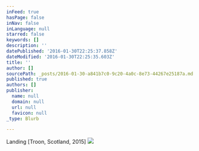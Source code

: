 ```yaml
---
inFeed: true
hasPage: false
inNav: false
inLanguage: null
starred: false
keywords: []
description: ''
datePublished: '2016-01-30T22:25:37.858Z'
dateModified: '2016-01-30T22:25:35.603Z'
title: ''
author: []
sourcePath: _posts/2016-01-30-a841b7c0-9c20-4a0c-8e73-44267e25187a.md
published: true
authors: []
publisher:
  name: null
  domain: null
  url: null
  favicon: null
_type: Blurb

---
```

Landing \[Troon, Scotland, 2015\]
![](https://the-grid-user-content.s3-us-west-2.amazonaws.com/371eb726-6ae7-46a9-94a5-63705e77d586.JPG)